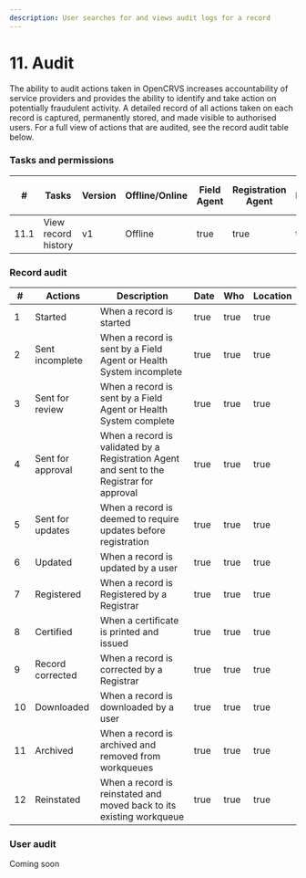 ```yaml
---
description: User searches for and views audit logs for a record
---
```


# 11. Audit

The ability to audit actions taken in OpenCRVS increases accountability of service providers and provides the ability to identify and take action on potentially fraudulent activity. A detailed record of all actions taken on each record is captured, permanently stored, and made visible to authorised users. For a full view of actions that are audited, see the record audit table below.

### Tasks and permissions

<table><thead><tr><th>#</th><th>Tasks</th><th>Version</th><th>Offline/Online</th><th data-type="checkbox">Field Agent</th><th data-type="checkbox">Registration Agent</th><th data-type="checkbox">Registrar</th><th data-type="checkbox">National Registrar</th><th data-type="checkbox">Performance Manager</th><th data-type="checkbox">Local System Admin</th><th data-type="checkbox">National System Admin</th></tr></thead><tbody><tr><td>11.1</td><td>View record history</td><td>v1</td><td>Offline</td><td>true</td><td>true</td><td>true</td><td>true</td><td>false</td><td>false</td><td>false</td></tr></tbody></table>

### Record audit

<table><thead><tr><th>#</th><th>Actions</th><th>Description</th><th data-type="checkbox">Date</th><th data-type="checkbox">Who</th><th data-type="checkbox">Location</th></tr></thead><tbody><tr><td>1</td><td>Started</td><td>When a record is started</td><td>true</td><td>true</td><td>true</td></tr><tr><td>2</td><td>Sent incomplete</td><td>When a record is sent by a Field Agent or Health System incomplete</td><td>true</td><td>true</td><td>true</td></tr><tr><td>3</td><td>Sent for review</td><td>When a record is sent by a Field Agent or Health System complete</td><td>true</td><td>true</td><td>true</td></tr><tr><td>4</td><td>Sent for approval</td><td>When a record is validated by a Registration Agent and sent to the Registrar for approval</td><td>true</td><td>true</td><td>true</td></tr><tr><td>5</td><td>Sent for updates</td><td>When a record is deemed to require updates before registration</td><td>true</td><td>true</td><td>true</td></tr><tr><td>6</td><td>Updated</td><td>When a record is updated by a user</td><td>true</td><td>true</td><td>true</td></tr><tr><td>7</td><td>Registered</td><td>When a record is Registered by a Registrar</td><td>true</td><td>true</td><td>true</td></tr><tr><td>8</td><td>Certified</td><td>When a certificate is printed and issued </td><td>true</td><td>true</td><td>true</td></tr><tr><td>9</td><td>Record corrected</td><td>When a record is corrected by a Registrar</td><td>true</td><td>true</td><td>true</td></tr><tr><td>10</td><td>Downloaded</td><td>When a record is downloaded by a user</td><td>true</td><td>true</td><td>true</td></tr><tr><td>11</td><td>Archived</td><td>When a record is archived and removed from workqueues</td><td>true</td><td>true</td><td>true</td></tr><tr><td>12</td><td>Reinstated</td><td>When a record is reinstated and moved back to its existing workqueue</td><td>true</td><td>true</td><td>true</td></tr></tbody></table>

### User audit

Coming soon
